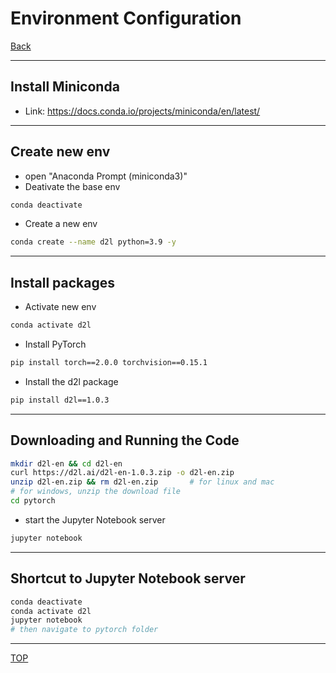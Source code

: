 # Environment Configuration

[Back](../index.md)

---

## Install Miniconda

- Link: https://docs.conda.io/projects/miniconda/en/latest/

---

## Create new env

- open "Anaconda Prompt (miniconda3)"
- Deativate the base env

```sh
conda deactivate
```

- Create a new env

```sh
conda create --name d2l python=3.9 -y
```

---

## Install packages

- Activate new env

```sh
conda activate d2l
```

- Install PyTorch

```sh
pip install torch==2.0.0 torchvision==0.15.1
```

- Install the d2l package

```sh
pip install d2l==1.0.3
```

---

## Downloading and Running the Code

```sh
mkdir d2l-en && cd d2l-en
curl https://d2l.ai/d2l-en-1.0.3.zip -o d2l-en.zip
unzip d2l-en.zip && rm d2l-en.zip       # for linux and mac
# for windows, unzip the download file
cd pytorch
```

- start the Jupyter Notebook server

```sh
jupyter notebook
```

---

## Shortcut to Jupyter Notebook server

```sh
conda deactivate
conda activate d2l
jupyter notebook
# then navigate to pytorch folder
```

---

[TOP](#environment-configuration)
